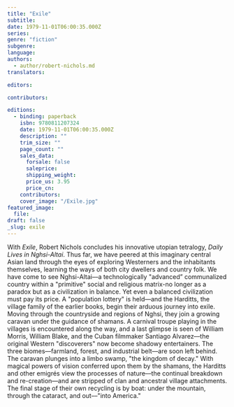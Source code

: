 ```yaml
---
title: "Exile"
subtitle:
date: 1979-11-01T06:00:35.000Z
series:
genre: "fiction"
subgenre:
language:
authors:
  - author/robert-nichols.md
translators:

editors:

contributors:

editions:
  - binding: paperback
    isbn: 9780811207324
    date: 1979-11-01T06:00:35.000Z
    description: ""
    trim_size: ""
    page_count: ""
    sales_data:
      forsale: false
      saleprice:
      shipping_weight:
      price_us: 3.95
      price_cn:
    contributors:
    cover_image: "/Exile.jpg"
featured_image:
  file:
draft: false
_slug: exile
---
```


With _Exile_, Robert Nichols concludes his innovative utopian tetralogy, _Daily Lives in Nghsi-Altai_. Thus far, we have peered at this imaginary central Asian land through the eyes of exploring Westerners and the inhabitants themselves, learning the ways of both city dwellers and country folk. We have come to see Nghsi-Altai––a technologically "advanced” communalized country within a "primitive" social and religious matrix-no longer as a paradox but as a civilization in balance. Yet even a balanced civilization must pay its price. A "population lottery" is held––and the Harditts, the village family of the earlier books, begin their arduous journey into exile. Moving through the countryside and regions of Nghsi, they join a growing caravan under the guidance of shamans. A carnival troupe playing in the villages is encountered along the way, and a last glimpse is seen of William Morris, William Blake, and the Cuban filmmaker Santiago Alvarez––the original Western "discoverers" now become shadowy entertainers. The three biomes––farmland, forest, and industrial belt––are soon left behind. The caravan plunges into a limbo swamp, "the kingdom of decay." With magical powers of vision conferred upon them by the shamans, the Harditts and other emigrés view the processes of nature––the continual breakdown and re-creation––and are stripped of clan and ancestral village attachments. The final stage of their own recycling is by boat: under the mountain, through the cataract, and out––"into America."

